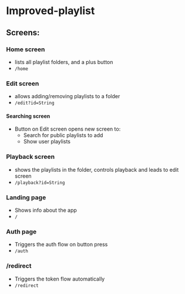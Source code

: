 # Improved-playlist

## Screens:

### Home screen

- lists all playlist folders, and a plus button
- `/home`

### Edit screen

- allows adding/removing playlists to a folder
- `/edit?id=String`

#### Searching screen

- Button on Edit screen opens new screen to:
  - Search for public playlists to add
  - Show user playlists

### Playback screen

- shows the playlists in the folder, controls playback and leads to edit screen
- `/playback?id=String`

### Landing page

- Shows info about the app
- `/`

### Auth page

- Triggers the auth flow on button press
- `/auth`

### /redirect

- Triggers the token flow automatically
- `/redirect`
